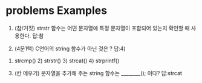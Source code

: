 # problems Examples
1. (참/거짓) strstr 함수는 어떤 문자열에 특정 문자열이 포함되어 있는지 확인할 때 사용한다. 답:참

2. (4문1택) C언어의 string 함수가 아닌 것은 ? 답:4) 
1) strcmp() 2) strstr() 3) strcat() 4) strprintf()

3. (칸 메우기) 문자열을 추가해 주는 string 함수는 ________(); 이다? 답:strcat
